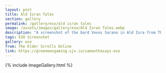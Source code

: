 ```yaml
---
layout: post
title: Ald Isran Tales
section: gallery
permalink: /gallery/eso/ald isran tales
image: /assets/images/gallery/eso/Ald Isran Tales.webp
description: "A screenshot of the bard Vevos Sarano in Ald Isra from The Elder Scrolls Online: Necrom, taken by Samantha Says."
tags: ESO Screenshot
gallery: eso
from: The Elder Scrolls Online
link: https://greenmangaming.sjv.io/samanthasays-eso
---
```

{% include imageGallery.html %}